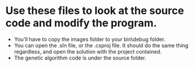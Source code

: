 # Use these files to look at the source code and modify the program.
* You'll have to copy the images folder to your bin\debug folder.
* You can open the .sln file, or the .csproj file. It should do the same thing regardless, and open the solution with the project contained.
* The genetic algorithm code is under the source folder.
